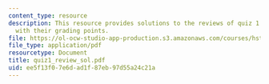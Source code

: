 ```yaml
---
content_type: resource
description: This resource provides solutions to the reviews of quiz 1 questions along
  with their grading points.
file: https://ol-ocw-studio-app-production.s3.amazonaws.com/courses/hst-947-medical-artificial-intelligence-spring-2005/ee5f13f07e6dad1f87eb97d55a24c21a_quiz1_review_sol.pdf
file_type: application/pdf
resourcetype: Document
title: quiz1_review_sol.pdf
uid: ee5f13f0-7e6d-ad1f-87eb-97d55a24c21a
---
```

